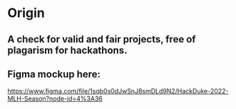 # Origin

## A check for valid and fair projects, free of plagarism for hackathons.

## Figma mockup here:
https://www.figma.com/file/1sqb0s0dJwSnJ8smDLd9N2/HackDuke-2022-MLH-Season?node-id=4%3A36